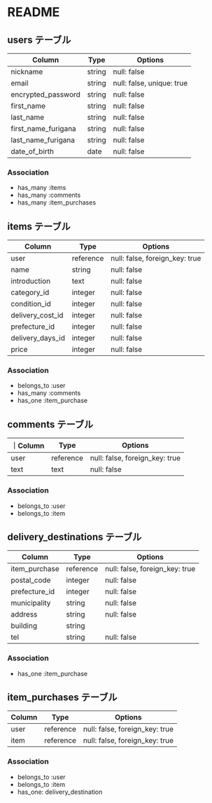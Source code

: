 # README

## users テーブル

| Column              | Type   | Options                   |
| ------------------- | ------ | ------------------------- |
| nickname            | string | null: false               |
| email               | string | null: false, unique: true | 
| encrypted_password  | string | null: false               |
| first_name          | string | null: false               |
| last_name           | string | null: false               |
| first_name_furigana | string | null: false               |
| last_name_furigana  | string | null: false               |
| date_of_birth       | date   | null: false               |

### Association
- has_many :items
- has_many :comments
- has_many :item_purchases

## items テーブル

| Column           | Type      | Options                        |
| ---------------- | --------- | ------------------------------ |
| user             | reference | null: false, foreign_key: true |
| name             | string    | null: false                    |
| introduction     | text      | null: false                    |
| category_id      | integer   | null: false                    |
| condition_id     | integer   | null: false                    |
| delivery_cost_id | integer   | null: false                    |
| prefecture_id    | integer   | null: false                    |
| delivery_days_id | integer   | null: false                    |
| price            | integer   | null: false                    |

### Association
- belongs_to :user
- has_many :comments
- has_one :item_purchase

## comments テーブル

｜Column  | Type      | Options                        |
| ------  | --------- | ------------------------------ |
| user    | reference | null: false, foreign_key: true |
| text    | text      | null: false                    |

### Association
- belongs_to :user
- belongs_to :item

## delivery_destinations テーブル

| Column        | Type      | Options                        |
| --------------| --------- | ------------------------------ |
| item_purchase | reference | null: false, foreign_key: true |            
| postal_code   | integer   | null: false                    |
| prefecture_id | integer   | null: false                    | 
| municipality  | string    | null: false                    |
| address       | string    | null: false                    |
| building      | string    |                                |
| tel           | string    | null: false                    |

### Association
- has_one :item_purchase

## item_purchases テーブル

| Column | Type      | Options                        |
| ------ | --------- | ------------------------------ |
| user   | reference | null: false, foreign_key: true |
| item   | reference | null: false, foreign_key: true |       

### Association 
- belongs_to :user
- belongs_to :item
- has_one: delivery_destination
